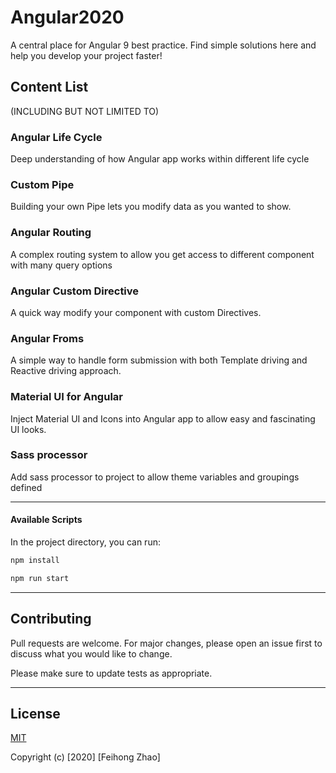 # Angular2020
A central place for Angular 9 best practice. Find simple solutions here and help you develop your project faster!

## Content List
(INCLUDING BUT NOT LIMITED TO)

### Angular Life Cycle
Deep understanding of how Angular app works within different life cycle

### Custom Pipe
Building your own Pipe lets you modify data as you wanted to show.

### Angular Routing
A complex routing system to allow you get access to different component with many query options

### Angular Custom Directive
A quick way modify your component with custom Directives.

### Angular Froms
A simple way to handle form submission with both Template driving and Reactive driving approach.

### Material UI for Angular
Inject Material UI and Icons into Angular app to allow easy and fascinating UI looks.

### Sass processor
Add sass processor to project to allow theme variables and groupings defined

---

#### Available Scripts

In the project directory, you can run:

```bash
npm install
```

```bash
npm run start
```

---

## Contributing
Pull requests are welcome. For major changes, please open an issue first to discuss what you would like to change.

Please make sure to update tests as appropriate.

---

## License
[MIT](https://choosealicense.com/licenses/mit/)

Copyright (c) [2020] [Feihong Zhao]